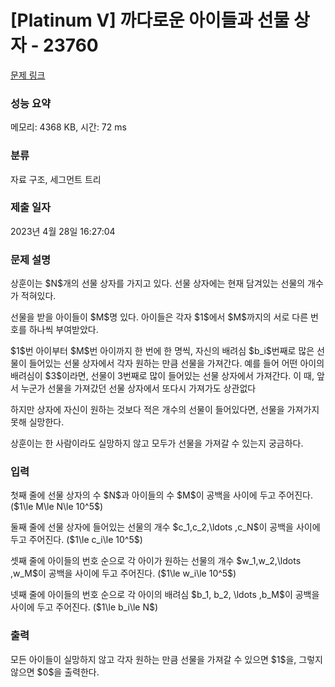 # [Platinum V] 까다로운 아이들과 선물 상자 - 23760 

[문제 링크](https://www.acmicpc.net/problem/23760) 

### 성능 요약

메모리: 4368 KB, 시간: 72 ms

### 분류

자료 구조, 세그먼트 트리

### 제출 일자

2023년 4월 28일 16:27:04

### 문제 설명

<p>상훈이는 $N$개의 선물 상자를 가지고 있다. 선물 상자에는 현재 담겨있는 선물의 개수가 적혀있다.</p>

<p>선물을 받을 아이들이 $M$명 있다. 아이들은 각자 $1$에서 $M$까지의 서로 다른 번호를 하나씩 부여받았다.</p>

<p>$1$번 아이부터 $M$번 아이까지 한 번에 한 명씩, 자신의 배려심 $b_i$번째로 많은 선물이 들어있는 선물 상자에서 각자 원하는 만큼 선물을 가져간다. 예를 들어 어떤 아이의 배려심이 $3$이라면, 선물이 3번째로 많이 들어있는 선물 상자에서 가져간다. 이 때, 앞서 누군가 선물을 가져갔던 선물 상자에서 또다시 가져가도 상관없다</p>

<p>하지만 상자에 자신이 원하는 것보다 적은 개수의 선물이 들어있다면, 선물을 가져가지 못해 실망한다.</p>

<p>상훈이는 한 사람이라도 실망하지 않고 모두가 선물을 가져갈 수 있는지 궁금하다.</p>

### 입력 

 <p>첫째 줄에 선물 상자의 수 $N$과 아이들의 수 $M$이 공백을 사이에 두고 주어진다. ($1\le M\le N\le 10^5$)</p>

<p>둘째 줄에 선물 상자에 들어있는 선물의 개수 $c_1,c_2,\ldots ,c_N$이 공백을 사이에 두고 주어진다. ($1\le c_i\le 10^5$)</p>

<p>셋째 줄에 아이들의 번호 순으로 각 아이가 원하는 선물의 개수 $w_1,w_2,\ldots ,w_M$이 공백을 사이에 두고 주어진다. ($1\le w_i\le 10^5$)</p>

<p>넷째 줄에 아이들의 번호 순으로 각 아이의 배려심 $b_1, b_2, \ldots ,b_M$이 공백을 사이에 두고 주어진다. ($1\le b_i\le N$)</p>

### 출력 

 <p>모든 아이들이 실망하지 않고 각자 원하는 만큼 선물을 가져갈 수 있으면 $1$을, 그렇지 않으면 $0$을 출력한다.</p>

